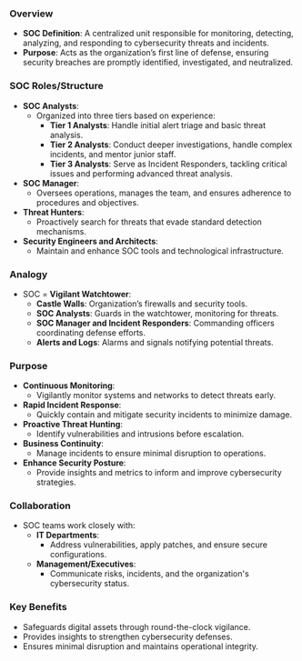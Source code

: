 ### Overview
- **SOC Definition**: A centralized unit responsible for monitoring, detecting, analyzing, and responding to cybersecurity threats and incidents.
- **Purpose**: Acts as the organization’s first line of defense, ensuring security breaches are promptly identified, investigated, and neutralized.



### SOC Roles/Structure
- **SOC Analysts**:
    - Organized into three tiers based on experience:
        - **Tier 1 Analysts**: Handle initial alert triage and basic threat analysis.
        - **Tier 2 Analysts**: Conduct deeper investigations, handle complex incidents, and mentor junior staff.
        - **Tier 3 Analysts**: Serve as Incident Responders, tackling critical issues and performing advanced threat analysis.
- **SOC Manager**:
    - Oversees operations, manages the team, and ensures adherence to procedures and objectives.
- **Threat Hunters**:
    - Proactively search for threats that evade standard detection mechanisms.
- **Security Engineers and Architects**:
    - Maintain and enhance SOC tools and technological infrastructure.



### Analogy
- SOC = **Vigilant Watchtower**:
	- **Castle Walls**: Organization’s firewalls and security tools.
	- **SOC Analysts**: Guards in the watchtower, monitoring for threats.
	- **SOC Manager and Incident Responders**: Commanding officers coordinating defense efforts.
	- **Alerts and Logs**: Alarms and signals notifying potential threats.



### Purpose
- **Continuous Monitoring**:
    - Vigilantly monitor systems and networks to detect threats early.
- **Rapid Incident Response**:
    - Quickly contain and mitigate security incidents to minimize damage.
- **Proactive Threat Hunting**:
    - Identify vulnerabilities and intrusions before escalation.
- **Business Continuity**:
    - Manage incidents to ensure minimal disruption to operations.
- **Enhance Security Posture**:
    - Provide insights and metrics to inform and improve cybersecurity strategies.



### Collaboration
- SOC teams work closely with:
	- **IT Departments**:
	    - Address vulnerabilities, apply patches, and ensure secure configurations.
	- **Management/Executives**:
	    - Communicate risks, incidents, and the organization's cybersecurity status.



### Key Benefits
- Safeguards digital assets through round-the-clock vigilance.
- Provides insights to strengthen cybersecurity defenses.
- Ensures minimal disruption and maintains operational integrity.